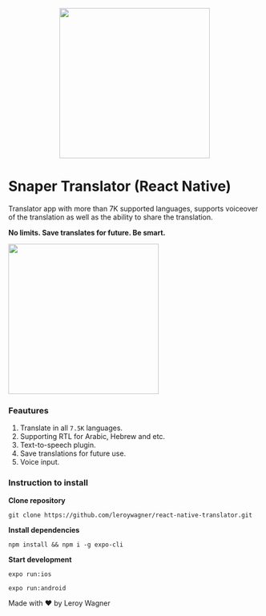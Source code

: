 <p align="center">
    <img align="center" width="300px" src="https://user-images.githubusercontent.com/106757584/193471663-d72817a8-5333-4895-abaa-0244486ab321.png"/>
</p>

# Snaper Translator (React Native)
Translator app with more than 7K supported languages, supports voiceover of the translation as well as the ability to share the translation.

**No limits. Save translates for future. Be smart.**

<img width="300px" src="https://user-images.githubusercontent.com/106757584/193470717-991dcaaa-b9f2-4ecb-b0d1-e2fef4f1c4b1.png"/>

### Feautures
1. Translate in all ```7.5K``` languages.
2. Supporting RTL for Arabic, Hebrew and etc.
3. Text-to-speech plugin.
4. Save translations for future use.
5. Voice input.

### Instruction to install
**Clone repository**

```
git clone https://github.com/leroywagner/react-native-translator.git
```

**Install dependencies**

```
npm install && npm i -g expo-cli
```

**Start development**

```
expo run:ios
```

```
expo run:android
```

Made with ❤️ by Leroy Wagner
